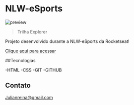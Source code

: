 # NLW-eSports

![preview](./.darksteel7.github.io_NLW-Pokemon_.png)

>Trilha Explorer

Projeto desenvolvido durante a NLW-eSports da Rocketseat!

[Clique aqui para acessar](https://darksteel7.github.io/NLW-Pokemon/)

##Tecnologias 

-HTML
-CSS
-GIT
-GITHUB

## Contato 

Julianreina@gmail.com
